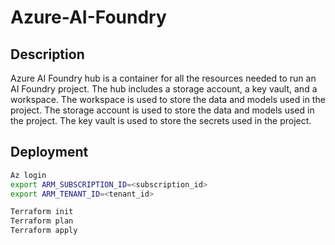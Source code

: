 # Azure-AI-Foundry

## Description
            
 Azure AI Foundry hub is a container for all the resources needed to run an AI Foundry project. The hub includes a storage account, a key vault, and a workspace. The workspace is used to store the data and models used in the project. The storage account is used to store the data and models used in the project. The key vault is used to store the secrets used in the project.

## Deployment

```bash
Az login
export ARM_SUBSCRIPTION_ID=<subscription_id>
export ARM_TENANT_ID=<tenant_id>

Terraform init
Terraform plan
Terraform apply
```